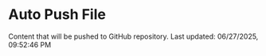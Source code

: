# Auto Push File

Content that will be pushed to GitHub repository.
Last updated: 06/27/2025, 09:52:46 PM